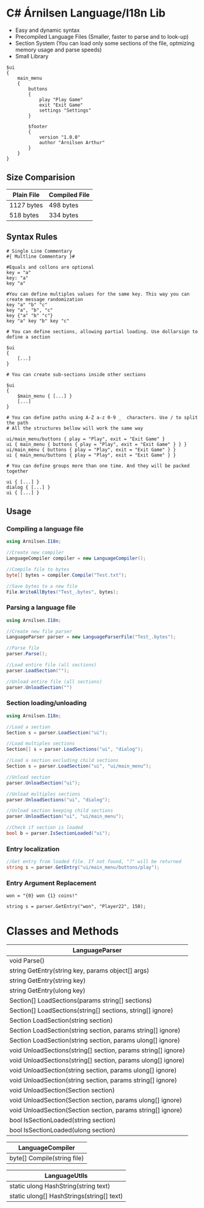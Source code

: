 # C# Árnilsen Language/I18n Lib
- Easy and dynamic syntax
- Precompiled Language Files (Smaller, faster to parse and to look-up)
- Section System (You can load only some sections of the file, optmizing memory usage and parse speeds)
- Small Library

```
$ui
{
    main_menu
    {
        buttons
        {
            play "Play Game"
            exit "Exit Game"
            settings "Settings"
        }

        $footer
        {
            version "1.0.0"
            author "Árnilsen Arthur"
        }
    }
}
```

## Size Comparision
|  Plain File | Compiled File   |
| ------------ | ------------ |
|  1127 bytes  |   498 bytes |
|  518 bytes  |  334 bytes |

## Syntax Rules
```
# Single Line Commentary
#{ Multline Commentary }#

#Equals and collons are optional
key = "a"
key: "a"
key "a"

#You can define multiples values for the same key. This way you can create message randomization
key "a" "b" "c"
key "a", "b", "c"
key {"a" "b" "c"}
key "a" key "b" key "c"

# You can define sections, allowing partial loading. Use dollarsign to define a section

$ui
{
	[...]
}

# You can create sub-sections inside other sections

$ui
{
	$main_menu { [...] }
	[...]
}

# You can define paths using A-Z a-z 0-9 _  characters. Use / to split the path
# All the structures bellow will work the same way

ui/main_menu/buttons { play = "Play", exit = "Exit Game" }
ui { main_menu { buttons { play = "Play", exit = "Exit Game" } } }
ui/main_menu { buttons { play = "Play", exit = "Exit Game" } } 
ui { main_menu/buttons { play = "Play", exit = "Exit Game" } } 

# You can define groups more than one time. And they will be packed together

ui { [...] }
dialog { [...] }
ui { [...] }
```

## Usage
### Compiling a language file

```csharp
using Arnilsen.I18n;

//Create new compiler
LanguageCompiler compiler = new LanguageCompiler();

//Compile file to bytes
byte[] bytes = compiler.Compile("Test.txt");

//Save bytes to a new file
File.WriteAllBytes("Test_.bytes", bytes);
```

### Parsing a language file
```csharp
using Arnilsen.I18n;

//Create new file parser
LanguageParser parser = new LanguageParserFile("Test_.bytes");

//Parse file
parser.Parse();

//Load entire file (all sections)
parser.LoadSection("");

//Unload entire file (all sections)
parser.UnloadSection("")
```

### Section loading/unloading
```csharp
using Arnilsen.I18n;

//Load a section
Section s = parser.LoadSection("ui");

//Load multiples sections
Section[] s = parser.LoadSections("ui", "dialog");

//Load a section excluding child sections
Section s = parser.LoadSection("ui", "ui/main_menu");

//Unload section
parser.UnloadSection("ui");

//Unload multiples sections
parser.UnloadSections("ui", "dialog");

//Unload section keeping child sections
parser.UnloadSection("ui", "ui/main_menu");

//Check if section is loaded
bool b = parser.IsSectionLoaded("ui");
```

### Entry localization
```csharp
//Get entry from loaded file. If not found, "?" will be returned
string s = parser.GetEntry("ui/main_menu/buttons/play");
```

### Entry Argument Replacement
```
won = "{0} won {1} coins!"
```

```
string s = parser.GetEntry("won", "Player22", 150);
```

# Classes and Methods
|  LanguageParser  | 
| ------------ | 
| void Parse()  |  
| string GetEntry(string key, params object[] args) | 
| string GetEntry(string key) |
| string GetEntry(ulong key) |
| Section[] LoadSections(params string[] sections) |
| Section[] LoadSections(string[] sections, string[] ignore) |
| Section LoadSection(string section) |
| Section LoadSection(string section, params string[] ignore) |
| Section LoadSection(string section, params ulong[] ignore) |
| void UnloadSections(string[] section, params string[] ignore) |
| void UnloadSections(string[] section, params ulong[] ignore) |
| void UnloadSection(string section, params ulong[] ignore) |
| void UnloadSection(string section, params string[] ignore) |
| void UnloadSection(Section section) |
| void UnloadSection(Section section, params ulong[] ignore) |
| void UnloadSection(Section section, params string[] ignore) |
| bool IsSectionLoaded(string section) |
| bool IsSectionLoaded(ulong section) |

|  LanguageCompiler  | 
| ------------ | 
| byte[] Compile(string file) | 

|  LanguageUtlls  | 
| ------------ |
| static ulong HashString(string text) |
| static ulong[] HashStrings(string[] text) |
